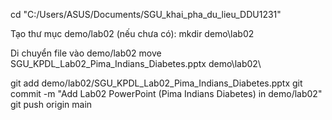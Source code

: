 cd "C:/Users/ASUS/Documents/SGU_khai_pha_du_lieu_DDU1231"


Tạo thư mục demo/lab02 (nếu chưa có):
mkdir demo\lab02

Di chuyển file vào demo/lab02
move SGU_KPDL_Lab02_Pima_Indians_Diabetes.pptx demo\lab02\


git add demo/lab02/SGU_KPDL_Lab02_Pima_Indians_Diabetes.pptx
git commit -m "Add Lab02 PowerPoint (Pima Indians Diabetes) in demo/lab02"
git push origin main

